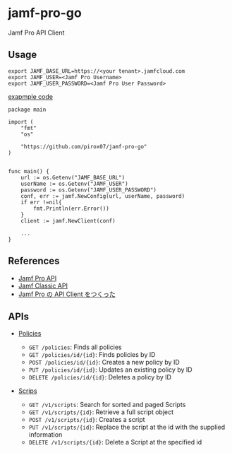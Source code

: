 # jamf-pro-go
Jamf Pro API Client

## Usage

```
export JAMF_BASE_URL=https://<your tenant>.jamfcloud.com
export JAMF_USER=<Jamf Pro Username>
export JAMF_USER_PASSWORD=<Jamf Pro User Password>
```

[exapmple code](./examples/main.go)

```
package main

import (
	"fmt"
	"os"

	"https://github.com/pirox07/jamf-pro-go"
)


func main() {
	url := os.Getenv("JAMF_BASE_URL")
	userName := os.Getenv("JAMF_USER")
	password := os.Getenv("JAMF_USER_PASSWORD")
	conf, err := jamf.NewConfig(url, userName, password)
	if err !=nil{
		fmt.Println(err.Error())
	}
	client := jamf.NewClient(conf)
	
	...
}
```

## References

- [Jamf Pro API](https://www.jamf.com/developers/apis/jamf-pro/reference/)
- [Jamf Classic API](https://www.jamf.com/developers/apis/classic/reference/)
- [Jamf Pro の API Client をつくった](https://note.com/pirox/n/n6b08712720a2)

## APIs

- [Policies](https://www.jamf.com/developers/apis/classic/reference/#/policies)
  - `GET /policies`: Finds all policies
  - `GET /policies/id/{id}`: Finds policies by ID
  - `POST /policies/id/{id}`: Creates a new policy by ID
  - `PUT /policies/id/{id}`: Updates an existing policy by ID
  - `DELETE /policies/id/{id}`: Deletes a policy by ID

- [Scrips](https://www.jamf.com/developers/apis/jamf-pro/reference/#/scripts)
  - `GET /v1/scripts`: Search for sorted and paged Scripts
  - `GET /v1/scripts/{id}`: Retrieve a full script object
  - `POST /v1/scripts/{id}`: Creates a script
  - `PUT /v1/scripts/{id}`: Replace the script at the id with the supplied information
  - `DELETE /v1/scripts/{id}`: Delete a Script at the specified id
